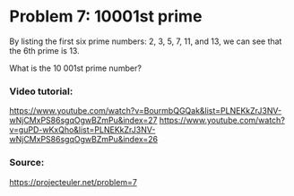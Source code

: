 # Problem 7: 10001st prime

By listing the first six prime numbers: 2, 3, 5, 7, 11, and 13, we can see that the 6th prime is 13.

What is the 10 001st prime number?

### Video tutorial: 
https://www.youtube.com/watch?v=BourmbQGQak&list=PLNEKkZrJ3NV-wNjCMxPS86sgqOgwBZmPu&index=27
https://www.youtube.com/watch?v=guPD-wKxQho&list=PLNEKkZrJ3NV-wNjCMxPS86sgqOgwBZmPu&index=26

### Source:
https://projecteuler.net/problem=7